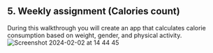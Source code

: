 ## 5. Weekly assignment (Calories count)

During this walkthrough you will create an app that calculates calorie consumption
based on weight, gender, and physical activity.
![Screenshot 2024-02-02 at 14 44 45](https://github.com/maguitaria/kotlin_exercises/assets/112544437/7653ad09-f64f-46f0-9be8-085040df0075)
